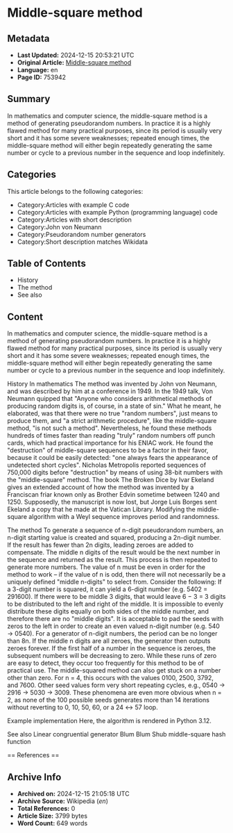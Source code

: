 # Middle-square method

## Metadata
- **Last Updated:** 2024-12-15 20:53:21 UTC
- **Original Article:** [Middle-square method](https://en.wikipedia.org/wiki/Middle-square_method)
- **Language:** en
- **Page ID:** 753942

## Summary
In mathematics and computer science, the middle-square method is a method of generating pseudorandom numbers. In practice it is a highly flawed method for many practical purposes, since its period is usually very short and it has some severe weaknesses; repeated enough times, the middle-square method will either begin repeatedly generating the same number or cycle to a previous number in the sequence and loop indefinitely.

## Categories
This article belongs to the following categories:

- Category:Articles with example C code
- Category:Articles with example Python (programming language) code
- Category:Articles with short description
- Category:John von Neumann
- Category:Pseudorandom number generators
- Category:Short description matches Wikidata

## Table of Contents

- History
- The method
- See also

## Content

In mathematics and computer science, the middle-square method is a method of generating pseudorandom numbers. In practice it is a highly flawed method for many practical purposes, since its period is usually very short and it has some severe weaknesses; repeated enough times, the middle-square method will either begin repeatedly generating the same number or cycle to a previous number in the sequence and loop indefinitely.

History
In mathematics
The method was invented by John von Neumann, and was described by him at a conference in 1949.
In the 1949 talk, Von Neumann quipped that "Anyone who considers arithmetical methods of producing random digits is, of course, in a state of sin." What he meant, he elaborated, was that there were no true "random numbers", just means to produce them, and "a strict arithmetic procedure", like the middle-square method, "is not such a method". Nevertheless, he found these methods hundreds of times faster than reading "truly" random numbers off punch cards, which had practical importance for his ENIAC work. He found the "destruction" of middle-square sequences to be a factor in their favor, because it could be easily detected: "one always fears the appearance of undetected short cycles". Nicholas Metropolis reported sequences of 750,000 digits before "destruction" by means of using 38-bit numbers with the "middle-square" method.
The book The Broken Dice by Ivar Ekeland gives an extended account of how the method was invented by a Franciscan friar known only as Brother Edvin sometime between 1240 and 1250. Supposedly, the manuscript is now lost, but Jorge Luis Borges sent Ekeland a copy that he made at the Vatican Library.
Modifying the middle-square algorithm with a Weyl sequence improves period and randomness.

The method
To generate a sequence of n-digit pseudorandom numbers, an n-digit starting value is created and squared, producing a 2n-digit number. If the result has fewer than 2n digits, leading zeroes are added to compensate. The middle n digits of the result would be the next number in the sequence and returned as the result. This process is then repeated to generate more numbers. 
The value of n must be even in order for the method to work –  if the value of n is odd, then there will not necessarily be a uniquely defined "middle n-digits" to select from. Consider the following: If a 3-digit number is squared, it can yield a 6-digit number (e.g. 5402 = 291600). If there were to be middle 3 digits, that would leave 6 − 3 = 3 digits to be distributed to the left and right of the middle. It is impossible to evenly distribute these digits equally on both sides of the middle number, and therefore there are no "middle digits". It is acceptable to pad the seeds with zeros to the left in order to create an even valued n-digit number (e.g. 540 → 0540).
For a generator of n-digit numbers, the period can be no longer than 8n. If the middle n digits are all zeroes, the generator then outputs zeroes forever. If the first half of a number in the sequence is zeroes, the subsequent numbers will be decreasing to zero. While these runs of zero are easy to detect, they occur too frequently for this method to be of practical use. The middle-squared method can also get stuck on a number other than zero.  For n = 4, this occurs with the values 0100, 2500, 3792, and 7600. Other seed values form very short repeating cycles, e.g., 0540 → 2916 → 5030 → 3009. These phenomena are even more obvious when n = 2, as none of the 100 possible seeds generates more than 14 iterations without reverting to 0, 10, 50, 60, or a 24 ↔ 57 loop.

Example implementation
Here, the algorithm is rendered in Python 3.12.

See also
Linear congruential generator
Blum Blum Shub
 middle-square hash function 


== References ==

## Archive Info
- **Archived on:** 2024-12-15 21:05:18 UTC
- **Archive Source:** Wikipedia (_en_)
- **Total References:** 0
- **Article Size:** 3799 bytes
- **Word Count:** 649 words
